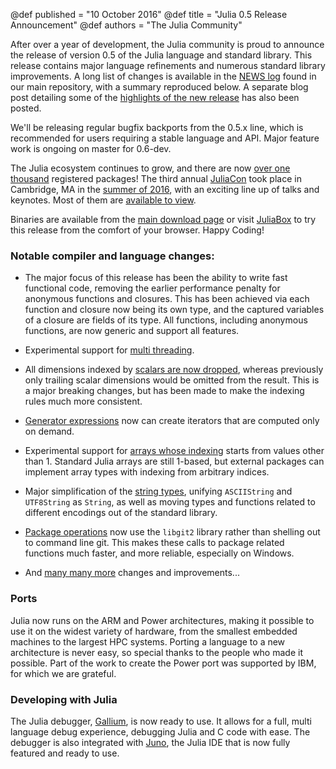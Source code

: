 @def published = "10 October 2016"
@def title = "Julia 0.5 Release Announcement"
@def authors = "The Julia Community"



After over a year of development, the Julia community is proud to announce
the release of version 0.5 of the Julia language and standard library.
This release contains major language refinements and numerous standard library improvements.
A long list of changes is available in the [NEWS log](https://github.com/JuliaLang/julia/blob/release-0.5/NEWS.md#julia-v050-release-notes) found in our main repository, with a summary reproduced below.
A separate blog post detailing some of the [highlights of the new release](/blog/2016/10/julia-0.5-highlights) has also been posted.

We'll be releasing regular bugfix backports from the 0.5.x line, which is recommended for users requiring a stable language and API.
Major feature work is ongoing on master for 0.6-dev.

The Julia ecosystem continues to grow, and there are now [over one thousand](http://pkg.julialang.org/pulse.html) registered packages!
The third annual [JuliaCon](http://juliacon.org/) took place in Cambridge, MA in the [summer of 2016](http://julialang.org/blog/2016/09/juliacon2016), with an exciting line up of talks and keynotes.
Most of them are [available to view](https://www.youtube.com/playlist?list=PLP8iPy9hna6SQPwZUDtAM59-wPzCPyD_S).

Binaries are available from the [main download page](http://julialang.org/downloads/) or visit [JuliaBox](https://juliabox.com/) to try this release from the comfort of your browser. Happy Coding!

### Notable compiler and language changes:

- The major focus of this release has been the ability to write fast functional code, removing the earlier performance penalty for anonymous functions and closures.
  This has been achieved via each function and closure now being its own type, and the captured variables of a closure are fields of its type.
  All functions, including anonymous functions, are now generic and support all features.

- Experimental support for [multi threading](http://docs.julialang.org/en/latest/manual/parallel-computing/#multi-threading-experimental).

- All dimensions indexed by [scalars are now dropped](https://github.com/JuliaLang/julia/issues/13612), whereas previously only trailing scalar dimensions would be omitted from the result.
  This is a major breaking changes, but has been made to make the indexing rules much more consistent.

- [Generator expressions](https://github.com/JuliaLang/julia/issues/4470) now can create iterators that are computed only on demand.

- Experimental support for [arrays whose indexing](https://github.com/JuliaLang/julia/issues/16260) starts from values other than 1. Standard Julia arrays are still 1-based, but external packages can implement array types with indexing from arbitrary indices.

- Major simplification of the [string types](https://github.com/JuliaLang/julia/issues/16107), unifying `ASCIIString` and `UTF8String` as `String`, as well as moving types and functions related to different encodings out of the standard library.

- [Package operations](https://github.com/JuliaLang/julia/issues/11196) now use the `libgit2` library rather than shelling out to command line git. This makes these calls to package related functions much faster, and more reliable, especially on Windows.

- And [many many more](https://github.com/JuliaLang/julia/blob/release-0.5/NEWS.md#julia-v050-release-notes) changes and improvements...

### Ports

Julia now runs on the ARM and Power architectures, making it possible to use it on the widest variety of hardware, from the smallest embedded machines to the largest HPC systems. Porting a language to a new architecture is never easy, so special thanks to the people who made it possible. Part of the work to create the Power port was supported by IBM, for which we are grateful.

### Developing with Julia

The Julia debugger, [Gallium](https://github.com/Keno/Gallium.jl), is now ready to use. It allows for a full, multi language debug experience, debugging Julia and C code with ease. The debugger is also integrated with [Juno](http://junolab.org), the Julia IDE that is now fully featured and ready to use.
